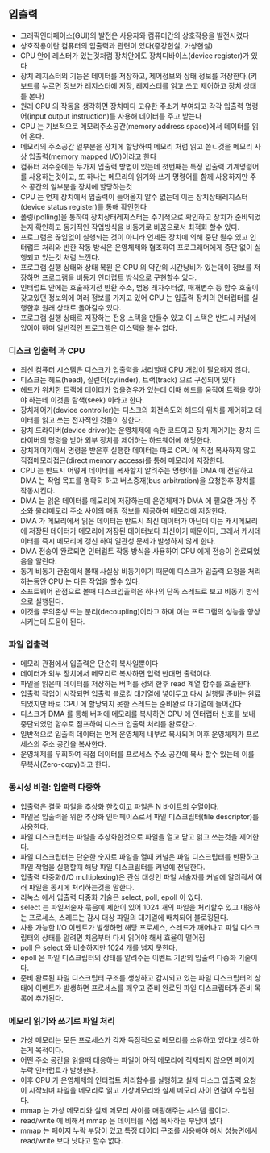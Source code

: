 ## 입출력

* 그래픽인터페이스(GUI)의 발전은 사용자와 컴퓨터간의 상호작용을 발전시켰다
* 상호작용이란 컴퓨터의 입출력과 관련이 있다(증강현실, 가상현실)
* CPU 안에 레스터가 있는것처럼 장치안에도 장치디바이스(device register)가 있다
* 장치 레지스터의 기능은 데이터를 저장하고, 제어정보와 상태 정보를 저장한다.(키보드를 누르면 정보가 레지스터에 저장, 레지스터를 읽고 쓰고 제어하고 장치 상태를 본다)
* 원래 CPU 의 작동을 생각하면 장치마다 고유한 주소가 부여되고 각각 입출력 명령어(input output instruction)를 사용해 데이터를 주고 받는다
* CPU 는 기보적으로 메모리주소공간(memory address space)에서 데이터를 읽어 온다.
* 메모리의 주소공간 일부분을 장치에 할당하여 메모리 처럼 읽고 쓴ㄴ것을 메모리 사상 입출력(memory mapped I/O)이라고 한다
* 컴퓨터 저수준에는 두가지 입출력 방법이 있는데 첫번째는 특정 입출력 기계명령어를 사용하는것이고, 또 하나는 메모리의 읽기와 쓰기 명령어를 함께 사용하지만 주소 공간의 일부분을 장치에 할당하는것
* CPU 는 언제 장치에서 입출력이 들어올지 알수 없는데 이는 장치상태레지스터(device status register)를 통해 확인한다
* 폴링(polling)을 통하여 장치상태레지스터는 주기적으로 확인하고 장치가 준비되었는지 확인하고 동기적인 작업방식을 비동기로 바꿈으로서 최적화 할수 있다.
* 프로그램은 끊임없이 실행되는 것이 아니라 언제든 장치에 의해 중단 될수 있고 인터럽트 처리와 반환 작동 방식은 운영체제와 협조하여 프로그래머에게 중단 없이 실행되고 있는것 처럼 느낀다.
* 프로그램 실행 상태와 상태 복원 은 CPU 의 약간의 시간낭비가 있는데이 정보를 저장하면 프로그램을 비동기 인터럽트 방식으로 구현할수 있다.
* 인터럽트 안에는 호출하기전 반환 주소, 범용 래자수터값, 매개변수 등 함수 호출이 갖고있던 정보외에 여러 정보를 가지고 있어 CPU 는 입출력 장치의 인터럽터를 실행한후 원래 상태로 돌아갈수 있다.
* 프로그램 실행 상태르 저장하는 전용 스택을 만들수 있고 이 스택은 반드시 커널에 있어야 하며 일반적인 프로그램은 이스택을 볼수 없다.

### 디스크 입출력 과 CPU 

* 최신 컴퓨터 시스템은 디스크가 입출력을 처리할때 CPU 개입이 필요하지 않다.
* 디스크는 헤드(head), 실린더(cylinder), 트랙(track) 으로 구성되어 있다
* 헤드가 위치한 트랙에 데이터가 없을경우가 있는데 이때 헤드를 움직여 트랙을 찾아야 하는데 이것을 탐색(seek) 이라고 한다.
* 장치제어기(device controller)는 디스크의 회전속도와 헤드의 위치를 제어하고 데이터를 읽고 쓰는 전자적인 것들이 칭한다.
* 장치 드라이버(device driver)는 운영체제에 속한 코드이고 장치 제어기는 장치 드라이버의 명령을 받아 외부 장치를 제어하는 하드웨어에 해당한다.
* 장치제어기에서 명령을 받은후 실행한 데이터는 따로 CPU 에 직접 복사하지 않고 직접메모리접근(direct memory access)를 통해 메모리에 저장한다.
* CPU 는 반드시 어떻게 데이터를 복사할지 알려주는 명령어를 DMA 에 전달하고 DMA 는 작업 목표를 명확히 하고 버스중재(bus arbitration)을 요청한후 장치를 작동시킨다.
* DMA 는 읽은 데이터를 메모리에 저장하는데 운영체제가 DMA 에 필요한 가상 주소와 물리메모리 주소 사이의 매핑 정보를 제공하여 메모리에 저장한다.
* DMA 가 메모리에서 읽은 데이터는 반드시 최신 데이터가 아닌데 이는 캐시메모리에 저장된 데이터가 메모리에 저장된 데이터보다 최신이기 때문이다, 그래서 캐시데이터를 즉시 메모리에 갱신 하여 일관성 문제가 발생하지 않게 한다.
* DMA 전송이 완료되면 인터럽트 작동 방식을 사용하여 CPU 에게 전송이 완료되었음을 알린다.
* 동기 비동기 관점에서 볼때 사실상 비동기이기 때문에 디스크가 입출력 요청을 처리하는동안 CPU 는 다른 작업을 할수 있다.
* 소프트웨어 관점으로 볼때 디스크입출력은 하나의 단독 스레드로 보고 비동기 방식으로 실행된다.
* 이것을 무의존성 또는 분리(decoupling)이라고 하며 이는 프로그램의 성능을 향상시키는데 도움이 된다.

### 파일 입출력

* 메모리 관점에서 입출력은 단순히 복사일뿐이다
* 데이터가 외부 장치에서 메모리로 복사하면 입력 반대면 출력이다.
* 파일을 읽은때 데이터를 저장하는 버퍼를 정의 한후 read 계열 함수를 호출한다. 
* 입출력 작업이 시작되면 입출력 블로킹 대기열에 넣어두고 다시 실행될 준비는 완료 되었지만 바로 CPU 에 할당되지 못한 스레드는 준비완료 대기열에 들어간다
* 디스크가 DMA 를 통해 버퍼에 메모리를 복사하면 CPU 에 인터럽터 신호를 보내 중단되었던 함수로 점프하여 디스크 입출력 처리를 완료한다.
* 일반적으로 입출력 데이터는 먼저 운영체제 내부로 복사되며 이후 운영체제가 프로세스의 주소 공간을 복사한다.
* 운영체제를 우회하여 직접 데이터를 프로세스 주소 공간에 복사 할수 있는데 이를 무복사(Zero-copy)라고 한다.

### 동시성 비결: 입출력 다중화

* 입출력은 결국 파일을 추상화 한것이고 파일은 N 바이트의 수열이다.
* 파일은 입출력을 위한 추상화 인터페이스로서 파일 디스크립터(file descriptor)를 사용한다.
* 파일 디스크립터는 파일을 추상화한것으로 파일을 열고 닫고 읽고 쓰는것을 제어한다.
* 파일 디스크립터는 단순한 숫자로 파일을 열때 커널은 파일 디스크립터를 반환하고 파일 작업을 실행할때 해당 파일 디스크립터를 커널에 전달한다.
* 입출력 다중화(I/O multiplexing)은 관심 대상인 파일 서술자를 커널에 알려줘서 여러 파일을 동시에 처리하는것을 말한다.
* 리눅스 에서 입출력 다중화 기술은 select, poll, epoll 이 있다.
* select 는 파일서술자 묶음에 제한이 있어 1024 개의 파일을 처리할수 있고 대응하는 프로세스, 스레드는 감시 대상 파일의 대기열에 배치되어 블로킹된다.
* 사용 가능한 I/O 이벤트가 발생하면 해당 프로세스, 스레드가 깨어나고 파일 디스크립터의 상태를 알려면 처음부터 다시 읽어야 해서 효율이 떨어짐
* poll 은 select 와 비슷하지만 1024 개를 넘지 못한다.
* epoll 은 파일 디스크립터의 상태를 알려주는 이벤트 기반의 입출력 다중화 기술이다.
* 준비 완료된 파일 디스크립터 구조를 생성하고 감시되고 있는 파일 디스크립터의 상태에 이벤트가 발생하면 프로세스를 깨우고 준비 완료된 파일 디스크립터가 준비 목록에 추가된다.

### 메모리 읽기와 쓰기로 파일 처리

* 가상 메모리는 모든 프로세스가 각자 독점적으로 메모리를 소유하고 있다고 생각하는게 목적이다.
* 어떤 주소 공간을 읽을때 대응하는 파일이 아직 메모리에 적재되지 않으면 페이지 누락 인터럽트가 발생한다.
* 이후 CPU 가 운영체제의 인터럽트 처리함수를 실행하고 실제 디스크 입출력 요청이 시작되며 파일을 메모리로 읽고 가상메모리와 실제 메모리 사이 연결이 수립된다.
* mmap 는 가상 메모리와 실제 메모리 사이를 매핑해주는 시스템 콜이다.
* read/write 에 비해서 mmap 은 데이터를 직접 복사하는 부담이 없다
* mmap 는 페이지 누락 부담이 있고 특정 데이터 구조를 사용해야 해서 성능면에서 read/write 보다 낫다고 할수 없다.
